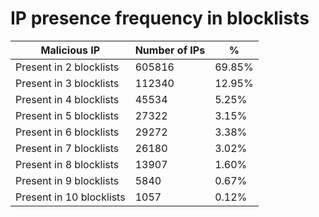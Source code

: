 # IP presence frequency in blocklists
| Malicious IP | Number of IPs | % |
|----|----|----|
| Present in 2 blocklists | 605816 | 69.85% |
| Present in 3 blocklists | 112340 | 12.95% |
| Present in 4 blocklists | 45534 | 5.25% |
| Present in 5 blocklists | 27322 | 3.15% |
| Present in 6 blocklists | 29272 | 3.38% |
| Present in 7 blocklists | 26180 | 3.02% |
| Present in 8 blocklists | 13907 | 1.60% |
| Present in 9 blocklists | 5840 | 0.67% |
| Present in 10 blocklists | 1057 | 0.12% |
